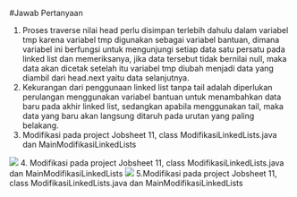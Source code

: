 #Jawab Pertanyaan
1. Proses traverse nilai head perlu disimpan terlebih dahulu dalam variabel tmp karena variabel tmp digunakan sebagai variabel bantuan, dimana variabel ini berfungsi untuk mengunjungi setiap data satu persatu pada linked list dan memeriksanya, jika data tersebut tidak bernilai null, maka data akan dicetak setelah itu variabel tmp diubah menjadi data yang diambil dari head.next yaitu data selanjutnya.
2. Kekurangan dari penggunaan linked list tanpa tail adalah diperlukan perulangan menggunakan variabel bantuan untuk menambahkan data baru pada akhir linked list, sedangkan apabila menggunakan tail, maka data yang baru akan langsung ditaruh pada urutan yang paling belakang.
3. Modifikasi pada project Jobsheet 11, class ModifikasiLinkedLists.java dan MainModifikasiLinkedLists
<img src = '3.png'>
4. Modifikasi pada project Jobsheet 11, class ModifikasiLinkedLists.java dan MainModifikasiLinkedLists
<img src = '4.png'>
5.Modifikasi pada project Jobsheet 11, class ModifikasiLinkedLists.java dan MainModifikasiLinkedLists
